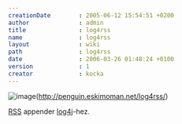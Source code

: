 ```yaml
---
creationDate        : 2005-06-12 15:54:51 +0200 
author              : admin 
title               : log4rss 
name                : log4rss 
layout              : wiki 
path                : log4rss 
date                : 2006-03-26 01:48:24 +0100 
version             : 1 
creator             : kocka 
---
```

![image](http://penguin.eskimoman.net/log4rss/log4rss.png)(http://penguin.eskimoman.net/log4rss/)

[RSS](Missing.html) appender [log4j](log4j.html)-hez.
